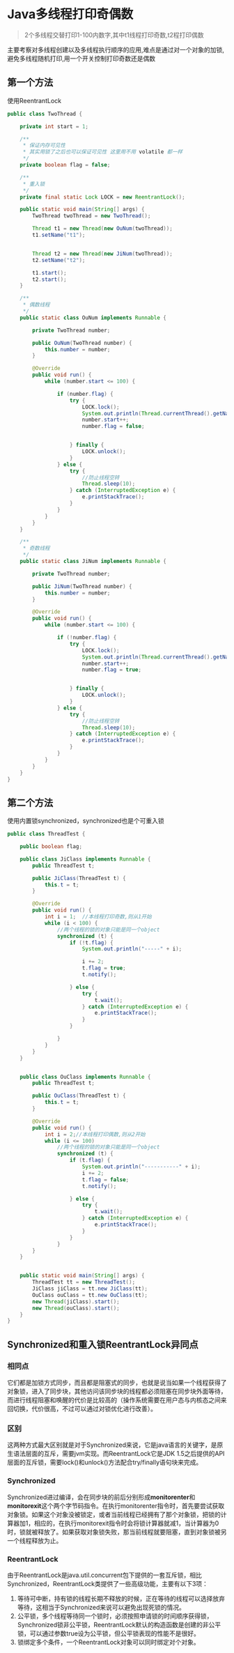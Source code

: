 # Java多线程打印奇偶数

> 2个多线程交替打印1-100内数字,其中t1线程打印奇数,t2程打印偶数 

主要考察对多线程创建以及多线程执行顺序的应用,难点是通过对一个对象的加锁,避免多线程随机打印,用一个开关控制打印奇数还是偶数 

## 第一个方法

使用ReentrantLock

```Java
public class TwoThread {

    private int start = 1;

    /**
     * 保证内存可见性
     * 其实用锁了之后也可以保证可见性 这里用不用 volatile 都一样
     */
    private boolean flag = false;

    /**
     * 重入锁
     */
    private final static Lock LOCK = new ReentrantLock();

    public static void main(String[] args) {
        TwoThread twoThread = new TwoThread();

        Thread t1 = new Thread(new OuNum(twoThread));
        t1.setName("t1");


        Thread t2 = new Thread(new JiNum(twoThread));
        t2.setName("t2");

        t1.start();
        t2.start();
    }

    /**
     * 偶数线程
     */
    public static class OuNum implements Runnable {

        private TwoThread number;

        public OuNum(TwoThread number) {
            this.number = number;
        }

        @Override
        public void run() {
            while (number.start <= 100) {

                if (number.flag) {
                    try {
                        LOCK.lock();
                        System.out.println(Thread.currentThread().getName() + "+-+" + number.start);
                        number.start++;
                        number.flag = false;


                    } finally {
                        LOCK.unlock();
                    }
                } else {
                    try {
                        //防止线程空转
                        Thread.sleep(10);
                    } catch (InterruptedException e) {
                        e.printStackTrace();
                    }
                }
            }
        }
    }

    /**
     * 奇数线程
     */
    public static class JiNum implements Runnable {

        private TwoThread number;

        public JiNum(TwoThread number) {
            this.number = number;
        }

        @Override
        public void run() {
            while (number.start <= 100) {

                if (!number.flag) {
                    try {
                        LOCK.lock();
                        System.out.println(Thread.currentThread().getName() + "+-+" + number.start);
                        number.start++;
                        number.flag = true;


                    } finally {
                        LOCK.unlock();
                    }
                } else {
                    try {
                        //防止线程空转
                        Thread.sleep(10);
                    } catch (InterruptedException e) {
                        e.printStackTrace();
                    }
                }
            }
        }
    }
}
```

## 第二个方法

使用内置锁synchronized，synchronized也是个可重入锁

```Java
public class ThreadTest {

    public boolean flag;

    public class JiClass implements Runnable {
        public ThreadTest t;

        public JiClass(ThreadTest t) {
            this.t = t;
        }

        @Override
        public void run() {
            int i = 1;  //本线程打印奇数,则从1开始
            while (i < 100) {
                //两个线程的锁的对象只能是同一个object
                synchronized (t) {
                    if (!t.flag) {
                        System.out.println("-----" + i);

                        i += 2;
                        t.flag = true;
                        t.notify();

                    } else {
                        try {
                            t.wait();
                        } catch (InterruptedException e) {
                            e.printStackTrace();
                        }
                    }

                }
            }
        }
    }


    public class OuClass implements Runnable {
        public ThreadTest t;

        public OuClass(ThreadTest t) {
            this.t = t;
        }

        @Override
        public void run() {
            int i = 2;//本线程打印偶数,则从2开始
            while (i <= 100)
                //两个线程的锁的对象只能是同一个object
                synchronized (t) {
                    if (t.flag) {
                        System.out.println("-----------" + i);
                        i += 2;
                        t.flag = false;
                        t.notify();

                    } else {
                        try {
                            t.wait();
                        } catch (InterruptedException e) {
                            e.printStackTrace();
                        }
                    }
                }
        }
    }


    public static void main(String[] args) {
        ThreadTest tt = new ThreadTest();
        JiClass jiClass = tt.new JiClass(tt);
        OuClass ouClass = tt.new OuClass(tt);
        new Thread(jiClass).start();
        new Thread(ouClass).start();
    }
}
```

## Synchronized和重入锁ReentrantLock异同点

### 相同点

它们都是加锁方式同步，而且都是阻塞式的同步，也就是说当如果一个线程获得了对象锁，进入了同步块，其他访问该同步块的线程都必须阻塞在同步块外面等待，而进行线程阻塞和唤醒的代价是比较高的（操作系统需要在用户态与内核态之间来回切换，代价很高，不过可以通过对锁优化进行改善）。

### 区别

这两种方式最大区别就是对于Synchronized来说，它是java语言的关键字，是原生语法层面的互斥，需要jvm实现。而ReentrantLock它是JDK 1.5之后提供的API层面的互斥锁，需要lock()和unlock()方法配合try/finally语句块来完成。

### Synchronized

Synchronized进过编译，会在同步块的前后分别形成**monitorenter**和**monitorexit**这个两个字节码指令。在执行monitorenter指令时，首先要尝试获取对象锁。如果这个对象没被锁定，或者当前线程已经拥有了那个对象锁，把锁的计算器加1，相应的，在执行monitorexit指令时会将锁计算器就减1，当计算器为0时，锁就被释放了。如果获取对象锁失败，那当前线程就要阻塞，直到对象锁被另一个线程释放为止。

### ReentrantLock

由于ReentrantLock是java.util.concurrent包下提供的一套互斥锁，相比Synchronized，ReentrantLock类提供了一些高级功能，主要有以下3项：

1. 等待可中断，持有锁的线程长期不释放的时候，正在等待的线程可以选择放弃等待，这相当于Synchronized来说可以避免出现死锁的情况。
2. 公平锁，多个线程等待同一个锁时，必须按照申请锁的时间顺序获得锁，Synchronized锁非公平锁，ReentrantLock默认的构造函数是创建的非公平锁，可以通过参数true设为公平锁，但公平锁表现的性能不是很好。
3. 锁绑定多个条件，一个ReentrantLock对象可以同时绑定对个对象。